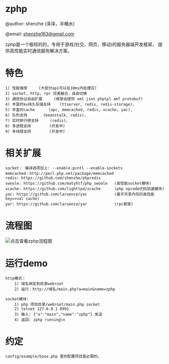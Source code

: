zphp
===================================================

@author: shenzhe (泽泽，半桶水)

@email: shenzhe163@gmail.com

zphp是一个极轻的的，专用于游戏(社交，网页，移动)的服务器端开发框架， 提供高性能实时通信服务解决方案。

特色
======================

    1) 性能强悍     (大部分api可以在10ms内处理完)
    2) socket, http, rpc 完美融合，自由切换
    3) 通信协议自由扩展     (框架会提供 xml json phptpl amf protobuf)
    4) 丰富的kv持久存储支持    (ttserver, redis, redis-storage)，
    5) 丰富的cache      (apc, memcached, redis, xcache, yac),
    6) 队列支持       (beanstalk, redis)，
    7) 实时排行榜支持     (redis)，
    8) 多进程支持        (开发中)
    9) 多线程支持        (开发中)

相关扩展
=======
    socket： 编译选项加上: --enable-pcntl --enable-sockets
    memcached：http://pecl.php.net/package/memcached
    redis: https://github.com/shenzhe/phpredis
    swoole: https://github.com/matyhtf/php_swoole   (高性能socket模块)
    xcache: https://github.com/lighttpd/xcache      (php opcode代码加速模块)
    yac: https://github.com/laruence/yac            (基于共享内存的高性能 key=>val cache)
    yar: https://github.com/laruence/yar            (rpc框架)


流程图
=======
![点击查看zphp流程图](https://github.com/shenzhe/zphp/blob/master/zphp_jg.jpg "zphp流程图") 

运行demo
========
    http模式：
        1) 域名绑定到目录webroot
        2) 运行：http://域名/main.php?a=main&name=zphp

    socket模块:
        1) php 项目目录/webroot/main.php socket
        2) telnet 127.0.0.1 8991
        3) 输入: {"a":"main","name":"zphp"} 发送
        4) 返回: zphp running\n

约定
===========
    config/example/base.php 里的配置项目是必需的。



